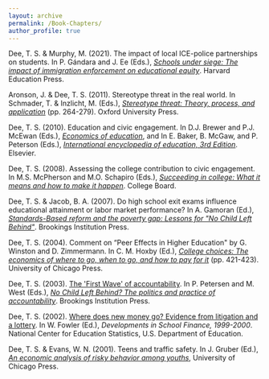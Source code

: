 ```yaml
---
layout: archive
permalink: /Book-Chapters/
author_profile: true
---
```


Dee, T. S. & Murphy, M. (2021). The impact of local ICE-police partnerships on students. In P. Gándara and J. Ee (Eds.), _[Schools under siege: The impact of immigration enforcement on educational equity](https://www.hepg.org/hep-home/books/schools-under-siege)_. Harvard Education Press.

Aronson, J. & Dee, T. S. (2011). Stereotype threat in the real world. In Schmader, T. & Inzlicht, M. (Eds.), _[Stereotype threat: Theory, process, and application](https://oxford.universitypressscholarship.com/view/10.1093/acprof:oso/9780199732449.001.0001/acprof-9780199732449)_ (pp. 264-279). Oxford University Press.

Dee, T. S. (2010). Education and civic engagement. In D.J. Brewer and P.J. McEwan (Eds.), _[Economics of education](https://www.elsevier.com/books/economics-of-education/brewer/978-0-08-096530-7)_, and In E. Baker, B. McGaw, and P. Peterson (Eds.), _[International encyclopedia of education, 3rd Edition](https://www.sciencedirect.com/referencework/9780080448947/international-encyclopedia-of-education)_. Elsevier.

Dee, T. S. (2008). Assessing the college contribution to civic engagement. In M.S. McPherson and M.O. Schapiro (Eds.), _[Succeeding in college: What it means and how to make it happen](https://store.collegeboard.org/sto/productdetail.do?Itemkey=008303)_. College Board.

Dee, T. S. & Jacob, B. A. (2007). Do high school exit exams influence educational attainment or labor market performance? In A. Gamoran (Ed.), _[Standards-Based reform and the poverty gap: Lessons for "No Child Left Behind"](https://www.brookings.edu/book/standards-based-reform-and-the-poverty-gap/)_. Brookings Institution Press.

Dee, T. S. (2004). Comment on “Peer Effects in Higher Education" by G. Winston and D. Zimmermann. In C. M. Hoxby (Ed.), _[College choices: The economics of where to go, when to go, and how to pay for it](https://press.uchicago.edu/ucp/books/book/chicago/C/bo3643231.html)_ (pp. 421-423). University of Chicago Press.

Dee, T. S. (2003). [The 'First Wave' of accountability](/files/firstwave.pdf). In P. Petersen and M. West (Eds.), _[No Child Left Behind? The politics and practice of accountability](https://www.brookings.edu/book/no-child-left-behind/)_. Brookings Institution Press.

Dee, T. S. (2002). [Where does new money go? Evidence from litigation and a lottery](https://nces.ed.gov/pubsearch/pubsinfo.asp?pubid=2002316). In W. Fowler (Ed.), _Developments in School Finance, 1999-2000_. National Center for Education Statistics, U.S. Department of Education.

Dee, T. S. & Evans, W. N. (2001). Teens and traffic safety. In J. Gruber (Ed.), _[An economic analysis of risky behavior among youths](https://press.uchicago.edu/ucp/books/book/chicago/R/bo3646355.html)_, University of Chicago Press.
